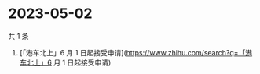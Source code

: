 # 2023-05-02

共 1 条

<!-- BEGIN ZHIHUSEARCH -->
<!-- 最后更新时间 Tue May 02 2023 02:21:39 GMT+0800 (China Standard Time) -->
1. [「港车北上」6 月 1 日起接受申请](https://www.zhihu.com/search?q=「港车北上」6 月 1 日起接受申请)
<!-- END ZHIHUSEARCH -->
